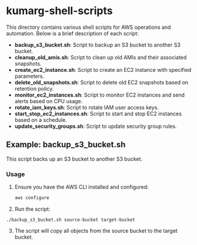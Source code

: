 # kumarg-shell-scripts

This directory contains various shell scripts for AWS operations and automation. Below is a brief description of each script:

- **backup_s3_bucket.sh**: Script to backup an S3 bucket to another S3 bucket.
- **cleanup_old_amis.sh**: Script to clean up old AMIs and their associated snapshots.
- **create_ec2_instance.sh**: Script to create an EC2 instance with specified parameters.
- **delete_old_snapshots.sh**: Script to delete old EC2 snapshots based on retention policy.
- **monitor_ec2_instances.sh**: Script to monitor EC2 instances and send alerts based on CPU usage.
- **rotate_iam_keys.sh**: Script to rotate IAM user access keys.
- **start_stop_ec2_instances.sh**: Script to start and stop EC2 instances based on a schedule.
- **update_security_groups.sh**: Script to update security group rules.

## Example: backup_s3_bucket.sh

This script backs up an S3 bucket to another S3 bucket.

### Usage

1. Ensure you have the AWS CLI installed and configured:
   ```sh
   aws configure

2. Run the script:

  `./backup_s3_bucket.sh source-bucket target-bucket`

3. The script will copy all objects from the source bucket to the target bucket.

